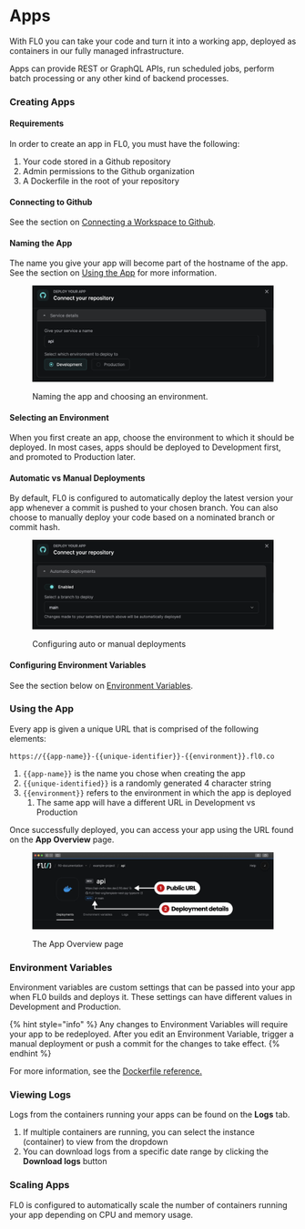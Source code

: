 # Apps

With FL0 you can take your code and turn it into a working app, deployed as containers in our fully managed infrastructure.&#x20;

Apps can provide REST or GraphQL APIs, run scheduled jobs, perform batch processing or any other kind of backend processes.

### Creating Apps

#### Requirements

In order to create an app in FL0, you must have the following:

1. Your code stored in a Github repository
2. Admin permissions to the Github organization
3. A Dockerfile in the root of your repository

#### Connecting to Github

See the section on [Connecting a Workspace to Github](workspaces.md#connecting-a-workspace-to-github).

#### Naming the App

The name you give your app will become part of the hostname of the app. See the section on [Using the App](apps.md#using-the-app) for more information.

<figure><img src="../.gitbook/assets/app-name-env.png" alt=""><figcaption><p>Naming the app and choosing an environment.</p></figcaption></figure>

#### Selecting an Environment

When you first create an app, choose the environment to which it should be deployed. In most cases, apps should be deployed to Development first, and promoted to Production later.

#### Automatic vs Manual Deployments

By default, FL0 is configured to automatically deploy the latest version your app whenever a commit is pushed to your chosen branch. You can also choose to manually deploy your code based on a nominated branch or commit hash.

<figure><img src="../.gitbook/assets/app-auto-deploy.png" alt=""><figcaption><p>Configuring auto or manual deployments</p></figcaption></figure>

#### Configuring Environment Variables

See the section below on [Environment Variables](apps.md#environment-variables).

### Using the App

Every app is given a unique URL that is comprised of the following elements:

```
https://{{app-name}}-{{unique-identifier}}-{{environment}}.fl0.co
```

1. `{{app-name}}` is the name you chose when creating the app
2. `{{unique-identified}}` is a randomly generated 4 character string
3. `{{environment}}`  refers to the environment in which the app is deployed
   1. The same app will have a different URL in Development vs Production

Once successfully deployed, you can access your app using the URL found on the **App Overview** page.

<figure><img src="../.gitbook/assets/app-overview.png" alt=""><figcaption><p>The App Overview page</p></figcaption></figure>

### Environment Variables

Environment variables are custom settings that can be passed into your app when FL0 builds and deploys it. These settings can have different values in Development and Production.

{% hint style="info" %}
Any changes to Environment Variables will require your app to be redeployed. After you edit an Environment Variable, trigger a manual deployment or push a commit for the changes to take effect.
{% endhint %}

For more information, see the [Dockerfile reference.](https://docs.docker.com/engine/reference/builder/#env)

### Viewing Logs

Logs from the containers running your apps can be found on the **Logs** tab.

1. If multiple containers are running, you can select the instance (container) to view from the dropdown
2. You can download logs from a specific date range by clicking the **Download logs** button

### Scaling Apps

FL0 is configured to automatically scale the number of containers running your app depending on CPU and memory usage.&#x20;



###
